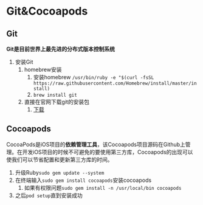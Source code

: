 # Git&Cocoapods

## Git

**Git是目前世界上最先进的分布式版本控制系统**

1. 安装Git
   1. homebrew安装
      1. 安装homebrew `/usr/bin/ruby -e "$(curl -fsSL https://raw.githubusercontent.com/Homebrew/install/master/install)`
      2. `brew install git`
   2. 直接在官网下载git的安装包
      1. [下载](<https://git-scm.com/downloads>)

## Cocoapods

CocoaPods是iOS项目的**依赖管理工具**，该Cocoapods项目源码在Github上管理。在开发iOS项目的时候不可避免的要使用第三方库，Cocoapods的出现可以使我们可以节省配置和更新第三方库的时间。

1. 升级Ruby`sudo gem update --system`
2. 在终端输入`sudo gem install cocoapods`安装cocoapods
   1. 如果有权限问题`sudo gem install -n /usr/local/bin cocoapods`
3. 之后`pod setup`直到安装成功